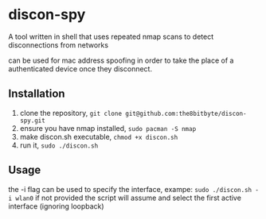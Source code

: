 # discon-spy
A tool written in shell that uses repeated nmap scans to detect disconnections from networks

can be used for mac address spoofing in order to take the place of a authenticated device once they disconnect.

## Installation

1. clone the repository, ``` git clone git@github.com:the8bitbyte/discon-spy.git ```
2. ensure you have nmap installed, ``` sudo pacman -S nmap ```
3. make discon.sh executable, ``` chmod +x discon.sh ```
4. run it, ``` sudo ./discon.sh ```

## Usage
the -i flag can be used to specify the interface, exampe:  ``` sudo ./discon.sh -i wlan0 ```
if not provided the script will assume and select the first active interface (ignoring loopback)
